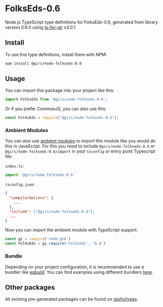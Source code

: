 
# FolksEds-0.6

Node.js TypeScript type definitions for FolksEds-0.6, generated from library version 0.6.0 using [ts-for-gir](https://github.com/gjsify/ts-for-gir) v3.0.1.


## Install

To use this type definitions, install them with NPM:
```bash
npm install @girs/node-folkseds-0.6
```

## Usage

You can import this package into your project like this:
```ts
import FolksEds from '@girs/node-folkseds-0.6';
```

Or if you prefer CommonJS, you can also use this:
```ts
const FolksEds = require('@girs/node-folkseds-0.6');
```

### Ambient Modules

You can also use [ambient modules](https://github.com/gjsify/ts-for-gir/tree/main/packages/cli#ambient-modules) to import this module like you would do this in JavaScript.
For this you need to include `@girs/node-folkseds-0.6` or `@girs/node-folkseds-0.6/import` in your `tsconfig` or entry point Typescript file:

`index.ts`:
```ts
import '@girs/node-folkseds-0.6'
```

`tsconfig.json`:
```json
{
  "compilerOptions": {
    ...
  },
  "include": ["@girs/node-folkseds-0.6"],
  ...
}
```

Now you can import the ambient module with TypeScript support: 

```ts
const gi = require('node-gtk')
const FolksEds = gi.require('FolksEds', '0.6')
```


### Bundle

Depending on your project configuration, it is recommended to use a bundler like [esbuild](https://esbuild.github.io/). You can find examples using different bundlers [here](https://github.com/gjsify/ts-for-gir/tree/main/examples).

## Other packages

All existing pre-generated packages can be found on [gjsify/types](https://github.com/gjsify/types).

